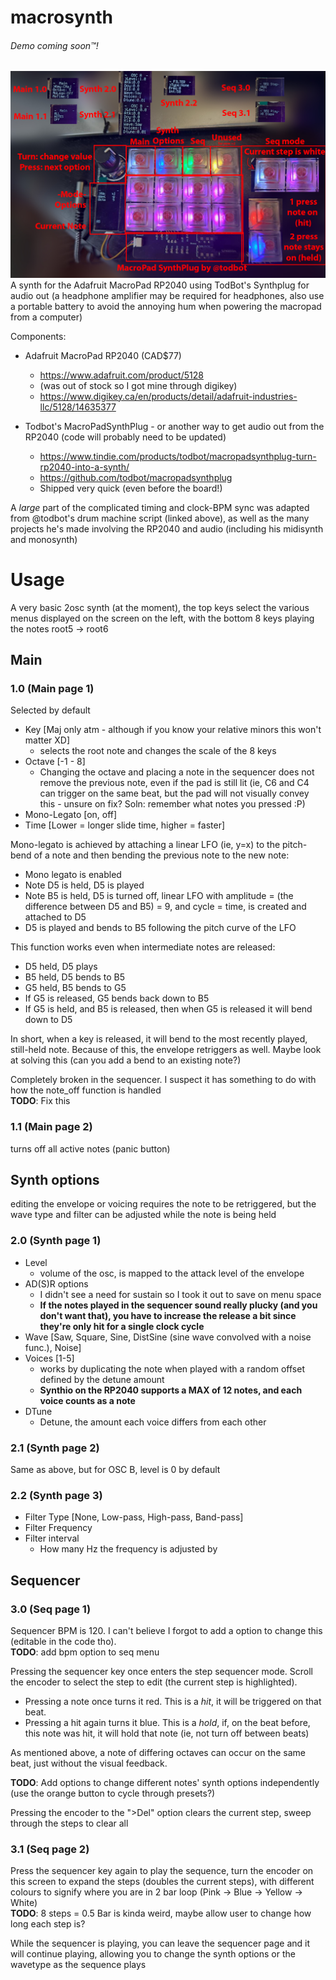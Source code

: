 # macrosynth
###### Demo coming soon™!
![overview of the macrosynth](images/mainoverview.jpg)  
A synth for the Adafruit MacroPad RP2040 using TodBot's Synthplug for audio out (a headphone amplifier may be required for headphones, also use a portable battery to avoid the annoying hum when powering the macropad from a computer)

Components:
 - Adafruit MacroPad RP2040 (CAD$77)
   - https://www.adafruit.com/product/5128
   - (was out of stock so I got mine through digikey)
   - https://www.digikey.ca/en/products/detail/adafruit-industries-llc/5128/14635377
 - Todbot's MacroPadSynthPlug - or another way to get audio out from the RP2040 (code will probably need to be updated)  
 
   - https://www.tindie.com/products/todbot/macropadsynthplug-turn-rp2040-into-a-synth/
   - https://github.com/todbot/macropadsynthplug
   - Shipped very quick (even before the board!)
   
A *large* part of the complicated timing and clock-BPM sync was adapted from @todbot's drum machine script (linked above), as well as the many projects he's made involving the RP2040 and audio (including his midisynth and monosynth)



# Usage

A very basic 2osc synth (at the moment), the top keys select the various menus displayed on the screen on the left, with the bottom 8 keys playing the notes root5 -> root6

## Main
### 1.0 (Main page 1)
Selected by default
 - Key [Maj only atm - although if you know your relative minors this won't matter XD]
   - selects the root note and changes the scale of the 8 keys
 - Octave [-1 - 8]
   - Changing the octave and placing a note in the sequencer does not remove the previous note, even if the pad is still lit (ie, C6 and C4 can trigger on the same beat, but the pad will not visually convey this - unsure on fix? Soln: remember what notes you pressed :P)
 - Mono-Legato [on, off]
 - Time [Lower = longer slide time, higher = faster]


Mono-legato is achieved by attaching a linear LFO (ie, y=x) to the pitch-bend of a note and then bending the previous note to the new note:
 - Mono legato is enabled
 - Note D5 is held, D5 is played
 - Note B5 is held, D5 is turned off, linear LFO with amplitude = (the difference between D5 and B5) = 9, and cycle = time, is created and attached to D5
 - D5 is played and bends to B5 following the pitch curve of the LFO

This function works even when intermediate notes are released:
 - D5 held, D5 plays
 - B5 held, D5 bends to B5
 - G5 held, B5 bends to G5
  - If G5 is released, G5 bends back down to B5
  - If G5 is held, and B5 is released, then when G5 is released it will bend down to D5

In short, when a key is released, it will bend to the most recently played, still-held note.
Because of this, the envelope retriggers as well. Maybe look at solving this (can you add a bend to an existing note?)

Completely broken in the sequencer. I suspect it has something to do with how the note_off function is handled  
**TODO**: Fix this 

### 1.1 (Main page 2)
turns off all active notes (panic button)

## Synth options
editing the envelope or voicing requires the note to be retriggered, but the wave type and filter can be adjusted while the note is being held
### 2.0 (Synth page 1)
 - Level
   - volume of the osc, is mapped to the attack level of the envelope
 - AD(S)R options
   - I didn't see a need for sustain so I took it out to save on menu space
   - **If the notes played in the sequencer sound really plucky (and you don't want that), you have to increase the release a bit since they're only hit for a single clock cycle**
 - Wave [Saw, Square, Sine, DistSine (sine wave convolved with a noise func.), Noise]
 - Voices [1-5]
   - works by duplicating the note when played with a random offset defined by the detune amount
   - **Synthio on the RP2040 supports a MAX of 12 notes, and each voice counts as a note**
 - DTune
   - Detune, the amount each voice differs from each other

### 2.1 (Synth page 2)
Same as above, but for OSC B, level is 0 by default

### 2.2 (Synth page 3)
 - Filter Type [None, Low-pass, High-pass, Band-pass]
 - Filter Frequency
 - Filter interval
   - How many Hz the frequency is adjusted by


## Sequencer
### 3.0 (Seq page 1)
Sequencer BPM is 120. I can't believe I forgot to add a option to change this (editable in the code tho).  
**TODO**: add bpm option to seq menu

Pressing the sequencer key once enters the step sequencer mode. Scroll the encoder to select the step to edit (the current step is highlighted).  
 - Pressing a note once turns it red. This is a *hit*, it will be triggered on that beat.  
 - Pressing a hit again turns it blue. This is a *hold*, if, on the beat before, this note was hit, it will hold that note (ie, not turn off between beats)

As mentioned above, a note of differing octaves can occur on the same beat, just without the visual feedback.  

**TODO**: Add options to change different notes' synth options independently (use the orange button to cycle through presets?)

Pressing the encoder to the ">Del" option clears the current step, sweep through the steps to clear all

### 3.1 (Seq page 2)
Press the sequencer key again to play the sequence, turn the encoder on this screen to expand the steps (doubles the current steps), with different colours to signify where you are in 2 bar loop (Pink -> Blue -> Yellow -> White)   
**TODO**: 8 steps = 0.5 Bar is kinda weird, maybe allow user to change how long each step is?

While the sequencer is playing, you can leave the sequencer page and it will continue playing, allowing you to change the synth options or the wavetype as the sequence plays
